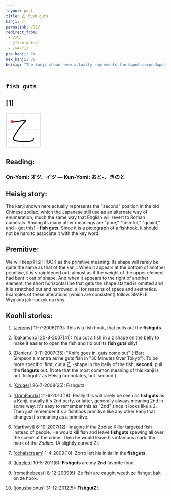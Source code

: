 ```yaml
---
layout: post
title: 乙 fish guts
kanji: 乙
permalink: /75/
redirect_from:
 - /乙/
 - /fish guts/
 - /v4/71/
pre_kanji: 74
nex_kanji: 76
heisig: "The kanji shown here actually represents the &quot;second&quot; position in the old Chinese zodiac, which the Japanese still use as an alternate way of enumeration, much the same way that English will revert to Roman numerals. Among its many other meanings are &quot;pure,&quot; &quot;tasteful,&quot; &quot;quaint,&quot; and - get this! - <b>fish guts</b>. Since it is a pictograph of a fishhook, it should not be hard to associate it with the key word. We will keep FISHHOOK as the primitive meaning. Its shape will rarely be quite the same as that of the kanji. When it appears at the bottom of another primitive, it is straightened out, almost as if the weight of the upper element had bent it out of shape. And when it appears to the right of another element, the short horizontal line that gets the shape started is omitted and it is stretched out and narrowed, all for reasons of space and aesthetics. Examples of these alterations (which are consistent) follow. SIMPLE  Wyglada jak haczyk na ryby."
---
```


## `fish guts`

## [1]

<div class="stroke"><img src="../images/E4B999.png" /></div>

## Reading:

### On-Yomi: オツ、イツ &mdash; Kun-Yomi: おと-、きのと

## Heisig story:

The kanji shown here actually represents the &quot;second&quot; position in the old Chinese zodiac, which the Japanese still use as an alternate way of enumeration, much the same way that English will revert to Roman numerals. Among its many other meanings are &quot;pure,&quot; &quot;tasteful,&quot; &quot;quaint,&quot; and - get this! - <b>fish guts</b>. Since it is a pictograph of a fishhook, it should not be hard to associate it with the key word.

## Premitive:

We will keep FISHHOOK as the primitive meaning. Its shape will rarely be quite the same as that of the kanji. When it appears at the bottom of another primitive, it is straightened out, almost as if the weight of the upper element had bent it out of shape. And when it appears to the right of another element, the short horizontal line that gets the shape started is omitted and it is stretched out and narrowed, all for reasons of space and aesthetics. Examples of these alterations (which are consistent) follow. SIMPLE  Wyglada jak haczyk na ryby.

## Koohii stories:

1) [<a href="http://kanji.koohii.com/profile/Jeremy">Jeremy</a>] 11-7-2006(113): This is a fish hook, that pulls out the<strong> fishguts</strong>.

2) [<a href="http://kanji.koohii.com/profile/bakamono">bakamono</a>] 20-8-2007(41): You cut a fish in a z shape on the belly to make it easier to open the fish and rip out its <strong>fish guts</strong> silly!

3) [<a href="http://kanji.koohii.com/profile/Danieru">Danieru</a>] 3-11-2007(35): &quot;Knife goes in, guts come out&quot; (-Bart Simpson&#039;s mantra as he guts fish in &quot;30 Minutes Over Tokyo&quot;). To be more specific: first, cut a 乙 -shape in the belly of the fish, <strong>second</strong>, pull the<strong> fishguts</strong> out. (Note that the most common meaning of this kanji is not &#039;fishguts&#039; as Heisig connotates, but &#039;second&#039;).

4) [<a href="http://kanji.koohii.com/profile/Cruger">Cruger</a>] 26-7-2008(25): Fishgutz.

5) [<a href="http://kanji.koohii.com/profile/GrimPanda">GrimPanda</a>] 21-9-2010(18): Really this will rarely be seen as<strong> fishguts</strong> as a Kanji, usually it&#039;s 2nd party, or latter, generally always meaning 2nd in some way. It&#039;s easy to remember this as &quot;2nd&quot; since it looks like a 2. Then just remember it&#039;s a fishhook primitive like any other kanji that changes it&#039;s meaning as a primitive.

6) [<a href="http://kanji.koohii.com/profile/darthvivi">darthvivi</a>] 6-10-2007(12): Imagine if the Zodiac Killer targeted fish instead of people. He would kill fish and leave<strong> fishguts</strong> spewing all over the scene of the crime. Then he would leave his infamous mark: the mark of the <em>Zodiac</em>. (A slightly curved Z).

7) [<a href="http://kanji.koohii.com/profile/ochaiscream">ochaiscream</a>] 1-4-2009(10): Zorro left his initial in the<strong> fishguts</strong>.

8) [<a href="http://kanji.koohii.com/profile/lugelen">lugelen</a>] 10-5-2011(6): <strong>Fishguts</strong> are my <strong>2nd</strong> favorite food.

9) [<a href="http://kanji.koohii.com/profile/romethebeast">romethebeast</a>] 8-12-2009(6): Ze fish are caught weeth ze fishgut bait on ze hook.

10) [<a href="http://kanji.koohii.com/profile/jonusbalonus">jonusbalonus</a>] 31-12-2012(5): <strong>FishgutZ!</strong>.
